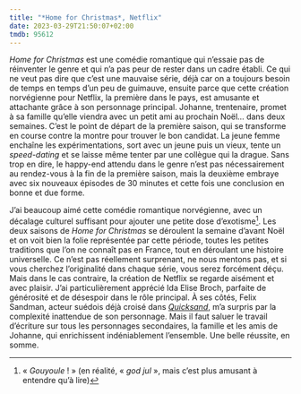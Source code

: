 ```yaml
---
title: "*Home for Christmas*, Netflix"
date: 2023-03-29T21:50:07+02:00
tmdb: 95612 
---
```


*Home for Christmas* est une comédie romantique qui n’essaie pas de réinventer le genre et qui n’a pas peur de rester dans un cadre établi. Ce qui ne veut pas dire que c’est une mauvaise série, déjà car on a toujours besoin de temps en temps d’un peu de guimauve, ensuite parce que cette création norvégienne pour Netflix, la première dans le pays, est amusante et attachante grâce à son personnage principal. Johanne, trentenaire, promet à sa famille qu’elle viendra avec un petit ami au prochain Noël… dans deux semaines. C’est le point de départ de la première saison, qui se transforme en course contre la montre pour trouver le bon candidat. La jeune femme enchaîne les expérimentations, sort avec un jeune puis un vieux, tente un *speed-dating* et se laisse même tenter par une collègue qui la drague. Sans trop en dire, le happy-end attendu dans le genre n’est pas nécessairement au rendez-vous à la fin de la première saison, mais la deuxième embraye avec six nouveaux épisodes de 30 minutes et cette fois une conclusion en bonne et due forme.

J’ai beaucoup aimé cette comédie romantique norvégienne, avec un décalage culturel suffisant pour ajouter une petite dose d’exotisme[^1]. Les deux saisons de *Home for Christmas* se déroulent la semaine d’avant Noël et on voit bien la folie représentée par cette période, toutes les petites traditions que l’on ne connaît pas en France, tout en déroulant une histoire universelle. Ce n’est pas réellement surprenant, ne nous mentons pas, et si vous cherchez l’originalité dans chaque série, vous serez forcément déçu. Mais dans le cas contraire, la création de Netflix se regarde aisément et avec plaisir. J’ai particulièrement apprécié Ida Elise Broch, parfaite de générosité et de désespoir dans le rôle principal. À ses côtés, Felix Sandman, acteur suédois déjà croisé dans *[Quicksand](https://voiretmanger.fr/quicksand-edgren-hakansson-netflix/)*, m’a surpris par la complexité inattendue de son personnage. Mais il faut saluer le travail d’écriture sur tous les personnages secondaires, la famille et les amis de Johanne, qui enrichissent indéniablement l’ensemble. Une belle réussite, en somme.

[^1]: « *Gouyoule* ! » (en réalité, « *‌god jul* », mais c’est plus amusant à entendre qu’à lire)